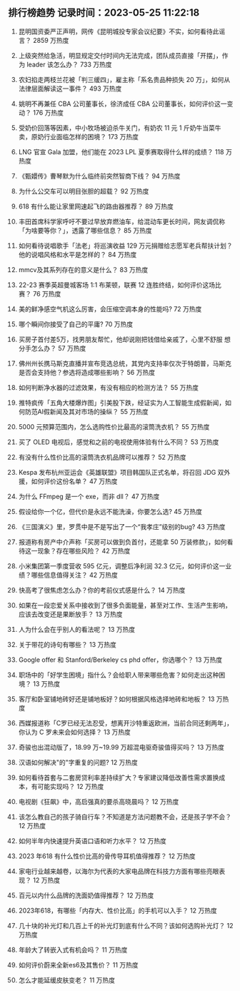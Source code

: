 
## 排行榜趋势 记录时间：2023-05-25 11:22:18
  
  1. 昆明国资委严正声明，网传《昆明城投专家会议纪要》不实，如何看待此谣言？ 2859 万热度
    
  2. 上级突然给急活，明显规定交付时间内无法完成，团队成员直接「开摆」，作为 leader 该怎么办？ 733 万热度
    
  3. 农妇掐走两枝兰花被「判三缓四」，雇主称「系名贵品种损失 20 万」，如何从法律层面解读这一事件？ 493 万热度
    
  4. 姚明不再兼任 CBA 公司董事长，徐济成任 CBA 公司董事长，如何评价这一变动？ 176 万热度
    
  5. 受奶价回落等因素，中小牧场被迫杀牛关门，有奶农 11 元 1 斤奶牛当菜牛卖，原奶行业面临怎样的困境？ 173 万热度
    
  6. LNG 官宣 Gala 加盟，他们能在 2023 LPL 夏季赛取得什么样的成绩？ 118 万热度
    
  7. 《甄嬛传》曹琴默为什么临终前突然智商下线？ 94 万热度
    
  8. 为什么公交车可以明目张胆的超载？ 92 万热度
    
  9. 618 有什么能让家里网速起飞的路由器推荐？ 89 万热度
    
  10. 丰田首席科学家呼吁不要过早放弃燃油车，给混动车更长时间，网友调侃称「为啥要等你？」，透露了哪些信息？ 85 万热度
    
  11. 如何看待说唱歌手「法老」将巡演收益 129 万元捐赠给志愿军老兵帮扶计划？他的说唱风格和水平是怎样的？ 84 万热度
    
  12. mmcv及其系列存在的意义是什么？ 83 万热度
    
  13. 22-23 赛季英超曼城客场 1:1 布莱顿，联赛 12 连胜终结，如何评价这场比赛？ 76 万热度
    
  14. 美的鲜净感空气机这么厉害，会压缩空调本身的性能吗? 72 万热度
    
  15. 哪个瞬间你接受了自己的平庸? 70 万热度
    
  16. 买房子首付差5万，找男朋友帮忙，他却说刚把钱借给亲戚了，心里不舒服 想分手怎么办？ 57 万热度
    
  17. 佛州州长携马斯克直播并宣布竞选总统，其党内支持率仅次于特朗普，马斯克是否会支持他？参选将造成哪些影响？ 56 万热度
    
  18. 如何判断净水器的过滤效果，有没有相应的检测方法？ 55 万热度
    
  19. 推特疯传「五角大楼爆炸图」引美股下跌，经证实为人工智能生成假新闻，如何防范AI假新闻及其对市场的操纵？ 55 万热度
    
  20. 5000 元预算范围内，怎么选购性价比最高的滚筒洗衣机？ 55 万热度
    
  21. 买了 OLED 电视后，感觉和之前的电视使用体验有什么不同？ 53 万热度
    
  22. 有没有什么性价比高的滚筒洗衣机品牌可以推荐？ 52 万热度
    
  23. Kespa 发布杭州亚运会《英雄联盟》项目韩国队正式名单，将召回 JDG 双外援，如何评价这份名单？ 47 万热度
    
  24. 为什么 FFmpeg 是一个 exe，而非 dll？ 47 万热度
    
  25. 假设给你一个亿，但代价是永远不能洗澡，你要怎么选? 45 万热度
    
  26. 《三国演义》里，罗贯中是不是写出了一个“我孝庄”级别的bug? 43 万热度
    
  27. 报道称有房产中介声称「买房可以做到负首付，还能拿 50 万装修款」，如何看待这一现象？存在哪些风险？ 42 万热度
    
  28. 小米集团第一季度营收 595 亿元，调整后净利润 32.3 亿元，如何评价这一业绩？哪些信息值得关注？ 42 万热度
    
  29. 快高考了很焦虑怎么办？你的考前仪式感是什么？ 14 万热度
    
  30. 如果在一段恋爱关系中接收到了很多负面能量，甚至对工作、生活产生影响，应该去改变还是果断放手？ 13 万热度
    
  31. 人为什么会在乎别人的看法呢？ 13 万热度
    
  32. 关于带花的诗句有哪些？ 13 万热度
    
  33. Google offer 和 Stanford/Berkeley cs phd offer，你选哪个？ 13 万热度
    
  34. 职场中的「好学生困境」指什么？会给职人带来哪些危害？如何走出这种困境？ 13 万热度
    
  35. 客厅和卧室铺地砖好还是铺地板好？如何根据风格选择地砖和地板？ 13 万热度
    
  36. 西媒报道称「C罗已经无法忍受，想离开沙特重返欧洲，当前合同还剩两年」，你认为 C 罗未来会如何选择？ 13 万热度
    
  37. 奇骏也出混动版了，18.99 万~19.99 万超混电驱奇骏值得买吗？ 13 万热度
    
  38. 汉语如何解决"的"字重复的问题? 12 万热度
    
  39. 如何看待首套与二套房贷利率差持续扩大？专家建议降低改善性需求置换成本，有可能实现吗？ 12 万热度
    
  40. 电视剧《狂飙》中，高启强真的要杀高晓晨吗？ 12 万热度
    
  41. 该怎么教自己的孩子骑自行车？不知道是方法问题教不会，还是孩子学不会？ 12 万热度
    
  42. 如何半年内快速提升英语口语和听力水平？ 12 万热度
    
  43. 2023 年618 有什么性价比高的骨传导耳机值得推荐？ 12 万热度
    
  44. 家电行业越来越卷，以海尔为代表的大家电品牌在科技力方面有哪些亮眼表现？ 12 万热度
    
  45. 百元以内什么品牌的洗面奶值得推荐？ 12 万热度
    
  46. 2023年618，有哪些「内存大、性价比高」的手机可以入手？ 12 万热度
    
  47. 几十块的补光灯和几百上千的补光灯到底有什么不同？该如何选购补光灯？ 12 万热度
    
  48. 年龄大了转嵌入式有机会吗？ 11 万热度
    
  49. 如何评价蔚来全新es6及其售价？ 11 万热度
    
  50. 怎么才能延缓皮肤变老？ 11 万热度
    